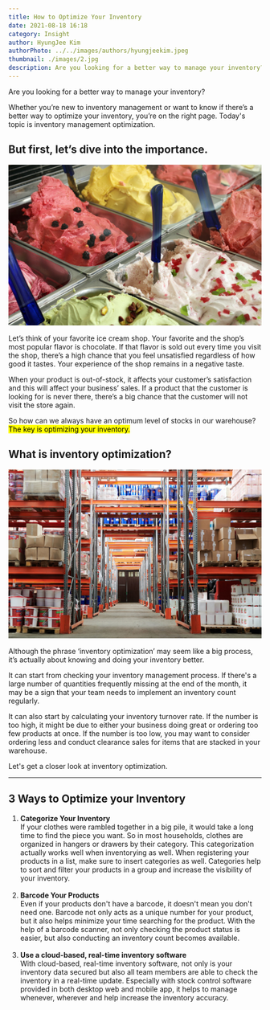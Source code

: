 ```yaml
---
title: How to Optimize Your Inventory
date: 2021-08-18 16:18
category: Insight
author: HyungJee Kim
authorPhoto: ../../images/authors/hyungjeekim.jpeg
thumbnail: ./images/2.jpg
description: Are you looking for a better way to manage your inventory?
---
```


Are you looking for a better way to manage your inventory?

Whether you’re new to inventory management or want to know if there’s a better way to optimize your inventory, you’re on the right page. Today's topic is inventory management optimization.

## But first, let’s dive into the importance.

![](./images/1.jpg)

Let’s think of your favorite ice cream shop. Your favorite and the shop’s most popular flavor is chocolate. If that flavor is sold out every time you visit the shop, there’s a high chance that you feel unsatisfied regardless of how good it tastes. Your experience of the shop remains in a negative taste.

When your product is out-of-stock, it affects your customer’s satisfaction and this will affect your business’ sales. If a product that the customer is looking for is never there, there’s a big chance that the customer will not visit the store again.

So how can we always have an optimum level of stocks in our warehouse? <mark>The key is optimizing your inventory.</mark>

## What is inventory optimization?

![](./images/2.jpg)

Although the phrase ‘inventory optimization’ may seem like a big process, it’s actually about knowing and doing your inventory better.

It can start from checking your inventory management process. If there's a large number of quantities frequently missing at the end of the month, it may be a sign that your team needs to implement an inventory count regularly.

It can also start by calculating your inventory turnover rate. If the number is too high, it might be due to either your business doing great or ordering too few products at once. If the number is too low, you may want to consider ordering less and conduct clearance sales for items that are stacked in your warehouse.

Let's get a closer look at inventory optimization.

---

## 3 Ways to Optimize your Inventory

1. **Categorize Your Inventory**<br/>If your clothes were rambled together in a big pile, it would take a long time to find the piece you want. So in most households, clothes are organized in hangers or drawers by their category. This categorization actually works well when inventorying as well. When registering your products in a list, make sure to insert categories as well. Categories help to sort and filter your products in a group and increase the visibility of your inventory.<br/><br/>
2. **Barcode Your Products**<br/>Even if your products don't have a barcode, it doesn't mean you don't need one. Barcode not only acts as a unique number for your product, but it also helps minimize your time searching for the product. With the help of a barcode scanner, not only checking the product status is easier, but also conducting an inventory count becomes available.<br/><br/>
3. **Use a cloud-based, real-time inventory software**<br/>With cloud-based, real-time inventory software, not only is your inventory data secured but also all team members are able to check the inventory in a real-time update. Especially with stock control software provided in both desktop web and mobile app, it helps to manage whenever, wherever and help increase the inventory accuracy.
